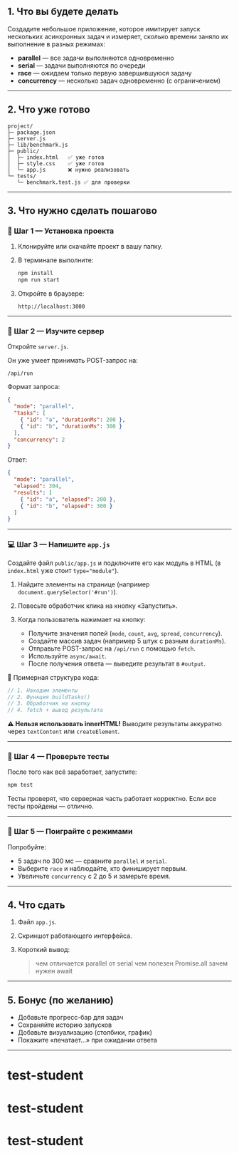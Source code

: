 ## 1. Что вы будете делать

Создадите небольшое приложение, которое имитирует запуск нескольких асинхронных задач и измеряет, сколько времени заняло их выполнение в разных режимах:

* **parallel** — все задачи выполняются одновременно
* **serial** — задачи выполняются по очереди
* **race** — ожидаем только первую завершившуюся задачу
* **concurrency** — несколько задач одновременно (с ограничением)

---

## 2. Что уже готово

```
project/
├─ package.json
├─ server.js
├─ lib/benchmark.js
├─ public/
│  ├─ index.html   ✅ уже готов
│  ├─ style.css    ✅ уже готов
│  └─ app.js       ❌ нужно реализовать
└─ tests/
   └─ benchmark.test.js ✅ для проверки
```

---

## 3. Что нужно сделать пошагово

### 🧩 Шаг 1 — Установка проекта

1. Клонируйте или скачайте проект в вашу папку.
2. В терминале выполните:

   ```bash
   npm install
   npm run start
   ```
3. Откройте в браузере:

   ```
   http://localhost:3000
   ```

---

### 🧠 Шаг 2 — Изучите сервер

Откройте `server.js`.

Он уже умеет принимать POST-запрос на:

```
/api/run
```

Формат запроса:

```json
{
  "mode": "parallel",
  "tasks": [
    { "id": "a", "durationMs": 200 },
    { "id": "b", "durationMs": 300 }
  ],
  "concurrency": 2
}
```

Ответ:

```json
{
  "mode": "parallel",
  "elapsed": 304,
  "results": [
    { "id": "a", "elapsed": 200 },
    { "id": "b", "elapsed": 300 }
  ]
}
```

---

### 💻 Шаг 3 — Напишите `app.js`

Создайте файл `public/app.js` и подключите его как модуль в HTML (в `index.html` уже стоит `type="module"`).

1. Найдите элементы на странице (например `document.querySelector('#run')`).
2. Повесьте обработчик клика на кнопку «Запустить».
3. Когда пользователь нажимает на кнопку:

   * Получите значения полей (`mode`, `count`, `avg`, `spread`, `concurrency`).
   * Создайте массив задач (например 5 штук с разным `durationMs`).
   * Отправьте POST-запрос на `/api/run` с помощью `fetch`.
   * Используйте `async/await`.
   * После получения ответа — выведите результат в `#output`.

📌 Примерная структура кода:

```js
// 1. Находим элементы
// 2. Функция buildTasks()
// 3. Обработчик на кнопку
// 4. fetch + вывод результата
```

**⚠️ Нельзя использовать innerHTML!**
Выводите результаты аккуратно через `textContent` или `createElement`.

---

### 🧪 Шаг 4 — Проверьте тесты

После того как всё заработает, запустите:

```bash
npm test
```

Тесты проверят, что серверная часть работает корректно.
Если все тесты пройдены — отлично.

---

### 🧮 Шаг 5 — Поиграйте с режимами

Попробуйте:

* 5 задач по 300 мс — сравните `parallel` и `serial`.
* Выберите `race` и наблюдайте, кто финиширует первым.
* Увеличьте `concurrency` с 2 до 5 и замерьте время.

---

## 4. Что сдать

1. Файл `app.js`.
2. Скриншот работающего интерфейса.
3. Короткий вывод:

   > чем отличается parallel от serial
   > чем полезен Promise.all
   > зачем нужен await

---

## 5. Бонус (по желанию)

* Добавьте прогресс-бар для задач
* Сохраняйте историю запусков
* Добавьте визуализацию (столбики, график)
* Покажите «печатает…» при ожидании ответа

---
# test-student
# test-student
# test-student
